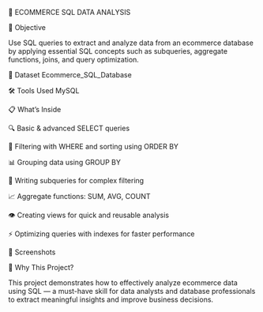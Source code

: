 🛒 ECOMMERCE SQL DATA ANALYSIS

🎯 Objective

Use SQL queries to extract and analyze data from an ecommerce database by applying essential SQL concepts such as subqueries, aggregate functions, joins, and query optimization.

📂 Dataset
Ecommerce_SQL_Database

🛠 Tools Used
MySQL

📋 What’s Inside

🔍 Basic & advanced SELECT queries

🔎 Filtering with WHERE and sorting using ORDER BY

📊 Grouping data using GROUP BY

🔄 Writing subqueries for complex filtering

📈 Aggregate functions: SUM, AVG, COUNT

👁 Creating views for quick and reusable analysis

⚡ Optimizing queries with indexes for faster performance

📸 Screenshots


🚀 Why This Project?

This project demonstrates how to effectively analyze ecommerce data using SQL — a must-have skill for data analysts and database professionals to extract meaningful insights and improve business decisions.

